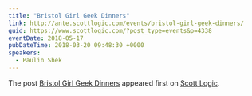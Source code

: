 ```yaml
---
title: "Bristol Girl Geek Dinners"
link: http://ante.scottlogic.com/events/bristol-girl-geek-dinners/
guid: https://www.scottlogic.com/?post_type=events&p=4338
eventDate: 2018-05-17
pubDateTime: 2018-03-20 09:48:30 +0000
speakers:
  - Paulin Shek
---
```


<p>The post <a rel="nofollow" href="http://ante.scottlogic.com/events/bristol-girl-geek-dinners/">Bristol Girl Geek Dinners</a> appeared first on <a rel="nofollow" href="http://ante.scottlogic.com">Scott Logic</a>.</p>
